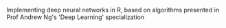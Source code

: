 Implementing deep neural networks in R, based on algorithms presented in Prof Andrew Ng's 'Deep Learning' specialization
